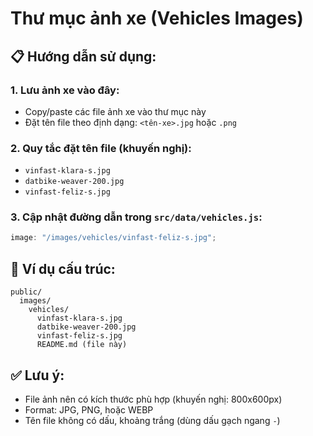 # Thư mục ảnh xe (Vehicles Images)

## 📋 Hướng dẫn sử dụng:

### 1. Lưu ảnh xe vào đây:

- Copy/paste các file ảnh xe vào thư mục này
- Đặt tên file theo định dạng: `<tên-xe>.jpg` hoặc `.png`

### 2. Quy tắc đặt tên file (khuyến nghị):

- `vinfast-klara-s.jpg`
- `datbike-weaver-200.jpg`
- `vinfast-feliz-s.jpg`

### 3. Cập nhật đường dẫn trong `src/data/vehicles.js`:

```javascript
image: "/images/vehicles/vinfast-feliz-s.jpg";
```

## 📝 Ví dụ cấu trúc:

```
public/
  images/
    vehicles/
      vinfast-klara-s.jpg
      datbike-weaver-200.jpg
      vinfast-feliz-s.jpg
      README.md (file này)
```

## ✅ Lưu ý:

- File ảnh nên có kích thước phù hợp (khuyến nghị: 800x600px)
- Format: JPG, PNG, hoặc WEBP
- Tên file không có dấu, khoảng trắng (dùng dấu gạch ngang `-`)
